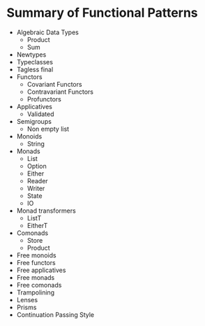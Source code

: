 # Summary of Functional Patterns

* Algebraic Data Types
  * Product
  * Sum
* Newtypes
* Typeclasses
* Tagless final
* Functors
  * Covariant Functors
  * Contravariant Functors
  * Profunctors
* Applicatives
  * Validated
* Semigroups
  * Non empty list
* Monoids
  * String
* Monads
  * List
  * Option
  * Either
  * Reader
  * Writer
  * State
  * IO
* Monad transformers
  * ListT
  * EitherT
* Comonads
  * Store
  * Product
* Free monoids
* Free functors
* Free applicatives
* Free monads
* Free comonads
* Trampolining
* Lenses
* Prisms
* Continuation Passing Style
